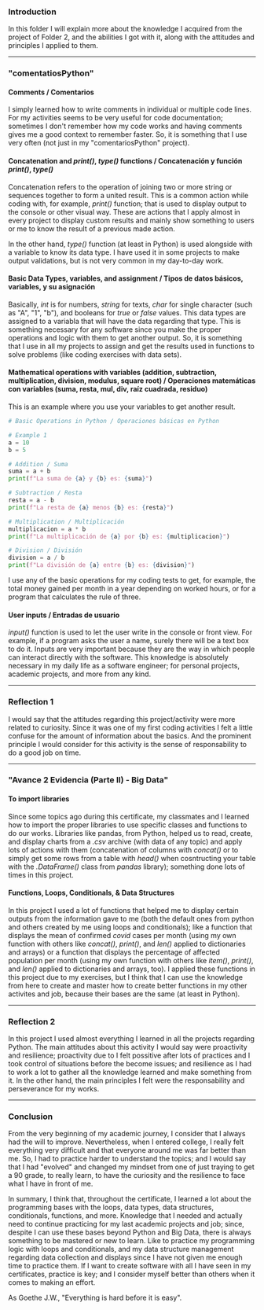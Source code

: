 ### Introduction
In this folder I will explain more about the knowledge I acquired from the project of Folder 2, and the abilities I got with it, along with the attitudes and principles I applied to them.

---

### "comentatiosPython"

#### Comments / Comentarios

I simply learned how to write comments in individual or multiple code lines. For my activities seems to be very useful for code documentation; sometimes I don't remember how my code works and having comments gives me a good context to remember faster. So, it is something that I use very often (not just in my "comentariosPython" project).


#### Concatenation and *print()*, *type()* functions / Concatenación y función *print()*, *type()*

Concatenation refers to the operation of joining two or more string or sequences together to form a united result. This is a common action while coding with, for example, *print()* function; that is used to display output to the console or other visual way. These are actions that I apply almost in every project to display custom results and mainly show something to users or me to know the result of a previous made action.

In the other hand, *type()* function (at least in Python) is used alongside with a variable to know its data type. I have used it in some projects to make output validations, but is not very common in my day-to-day work.


#### Basic Data Types, variables, and assignment / Tipos de datos básicos, variables, y su asignación

Basically, *int* is for numbers, *string* for texts, *char* for single character (such as "A", "1", "b"), and booleans for *true* or *false* values. This data types are assigned to a variabla that will have the data regarding that type. This is something necessary for any software since you make the proper operations and logic with them to get another output. So, it is something that I use in all my projects to assign and get the results used in functions to solve problems (like  coding exercises with data sets).


#### Mathematical operations with variables (addition, subtraction, multiplication, division, modulus, square root) / Operaciones matemáticas con variables (suma, resta, mul, div, raíz cuadrada, residuo)

This is an example where you use your variables to get another result. 
```python
# Basic Operations in Python / Operaciones básicas en Python

# Example 1
a = 10
b = 5

# Addition / Suma
suma = a + b
print(f"La suma de {a} y {b} es: {suma}")

# Subtraction / Resta
resta = a - b
print(f"La resta de {a} menos {b} es: {resta}")

# Multiplication / Multiplicación
multiplicacion = a * b
print(f"La multiplicación de {a} por {b} es: {multiplicacion}")

# Division / División
division = a / b
print(f"La división de {a} entre {b} es: {division}")
```

I use any of the basic operations for my coding tests to get, for example, the total money gained per month in a year depending on worked hours, or for a program that calculates the rule of three.


#### User inputs / Entradas de usuario

*input()* function is used to let the user write in the console or front view. For example, if a program asks the user a name, surely there will be a text box to do it. Inputs are very important because they are the way in which people can interact directly with the software. This knowledge is absolutely necessary in my daily life as a software engineer; for personal projects, academic projects, and more from any kind. 

---
### Reflection 1

I would say that the attitudes regarding this project/activity were more related to curiosity. Since it was one of my first coding activities I felt a little confuse for the amount of information about the basics. And the prominent principle I would consider for this activity is the sense of responsability to do a good job on time.  


---

### "Avance 2 Evidencia (Parte II) - Big Data"

#### To import libraries

Since some topics ago during this certificate, my classmates and I learned how to import the proper libraries to use specific classes and functions to do our works. Libraries like pandas, from Python, helped us to read, create, and display charts from a *.csv* archive (with data of any topic) and apply lots of actions with them (concatenation of columns with *concat()* or to simply get some rows from a table with *head()* when cosntructing your table with the *.DataFrame()* class from *pandas* library); something done lots of times in this project.


#### Functions, Loops, Conditionals, & Data Structures

In this project I used a lot of functions that helped me to display certain outputs from the information gave to me (both the default ones from python and others created by me using loops and conditionals); like a function that displays the mean of confirmed *covid* cases per month (using my own function with others like *concat()*, *print()*, and *len()* applied to dictionaries and arrays) or a function that displays the percentage of affected population per month (using my own function with others like *item()*, *print()*, and *len()* applied to dictionaries and arrays, too). I applied these functions in this project due to my exercises, but I think that I can use the knowledge from here to create and master how to create better functions in my other activites and job, because their bases are the same (at least in Python).

---
### Reflection 2

In this project I used almost everything I learned in all the projects regarding Python. The main attitudes about this activity I would say were proactivity and resilience; proactivity due to I felt possitive after lots of practices and I took control of situations before the become issues; and resilience as I had to work a lot to gather all the knowledge learned and make something from it. In the other hand, the main principles I felt were the responsability and perseverance for my works.


---

### Conclusion

From the very beginning of my academic journey, I consider that I always had the will to improve. Nevertheless, when I entered college, I really felt everything very difficult and that everyone around me was far better than me. So, I had to practice harder to understand the topics; and I would say that I had "evolved" and changed my mindset from one of just traying to get a 90 grade, to really learn, to have the curiosity and the resilience to face what I have in front of me.

In summary, I think that, throughout the certificate, I learned a lot about the programming bases with the loops, data types, data structures, conditionals, functions, and more. Knowledge that I needed and actually need to continue practicing for my last academic projects and job; since, despite I can use these bases beyond Python and Big Data, there is always something to be mastered or new to learn. Like to practice my programming logic with loops and conditionals, and my data structure management regarding data collection and displays since I have not given me enough time to practice them. If I want to create software with all I have seen in my certificates, practice is key; and I consider myself better than others when it comes to making an effort.

As Goethe J.W., "Everything is hard before it is easy".
